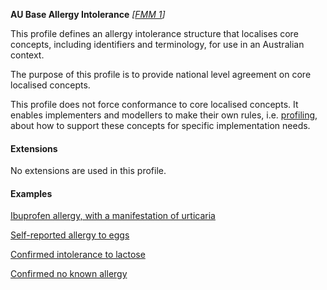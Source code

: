 **AU Base Allergy Intolerance** *[[FMM 1](guidance.html)]*

This profile defines an allergy intolerance structure that localises core concepts, including identifiers and terminology, for use in an Australian context.

The purpose of this profile is to provide national level agreement on core localised concepts. 

This profile does not force conformance to core localised concepts. It enables implementers and modellers to make their own rules, i.e. [profiling](http://hl7.org/fhir/profiling.html), about how to support these concepts for specific implementation needs.

#### Extensions
No extensions are used in this profile.

#### Examples

[Ibuprofen allergy, with a manifestation of urticaria](AllergyIntolerance-allergyintolerance-example0.html)

[Self-reported allergy to eggs](AllergyIntolerance-allergyintolerance-example1.html)

[Confirmed intolerance to lactose](AllergyIntolerance-allergyintolerance-example2.html)

[Confirmed no known allergy](AllergyIntolerance-allergyintolerance-example3.html)